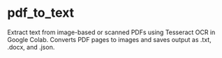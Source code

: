 # pdf_to_text
Extract text from image-based or scanned PDFs using Tesseract OCR in Google Colab. Converts PDF pages to images and saves output as .txt, .docx, and .json.

